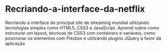 # Recriando-a-interface-da-netflix
Recriando a interface do principal site de streaming mundial utilizando tecnologias simples como HTML5, CSS3 e JavaScript. Aprendi sobre como estruturar um layout, técnicas de CSS3 com containers e variáveis, como posicionar os elementos com Flexbox e utilizando plugins JQuery a favor da aplicação
